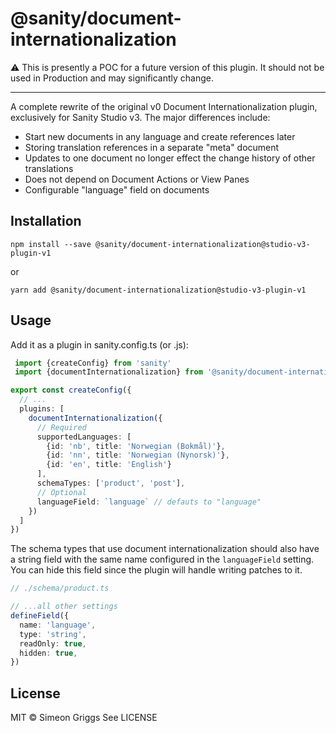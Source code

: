 # @sanity/document-internationalization

⚠️ This is presently a POC for a future version of this plugin. It should not be used in Production and may significantly change.

---

A complete rewrite of the original v0 Document Internationalization plugin, exclusively for Sanity Studio v3. The major differences include:

- Start new documents in any language and create references later
- Storing translation references in a separate "meta" document
- Updates to one document no longer effect the change history of other translations
- Does not depend on Document Actions or View Panes
- Configurable "language" field on documents

## Installation

```
npm install --save @sanity/document-internationalization@studio-v3-plugin-v1
```

or

```
yarn add @sanity/document-internationalization@studio-v3-plugin-v1
```

## Usage

Add it as a plugin in sanity.config.ts (or .js):

```ts
 import {createConfig} from 'sanity'
 import {documentInternationalization} from '@sanity/document-internationalization'

export const createConfig({
  // ...
  plugins: [
    documentInternationalization({
      // Required
      supportedLanguages: [
        {id: 'nb', title: 'Norwegian (Bokmål)'},
        {id: 'nn', title: 'Norwegian (Nynorsk)'},
        {id: 'en', title: 'English'}
      ],
      schemaTypes: ['product', 'post'],
      // Optional
      languageField: `language` // defauts to "language"
    })
  ]
})
```

The schema types that use document internationalization should also have a string field with the same name configured in the `languageField` setting. You can hide this field since the plugin will handle writing patches to it.

```ts
// ./schema/product.ts

// ...all other settings
defineField({
  name: 'language',
  type: 'string',
  readOnly: true,
  hidden: true,
})
```

## License

MIT © Simeon Griggs
See LICENSE
